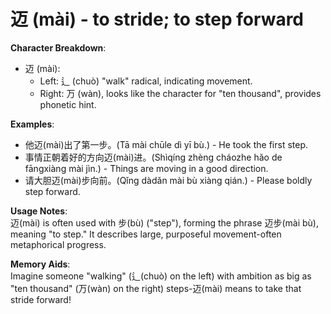 # **迈 (mài) - to stride; to step forward**

**Character Breakdown**:  
- 迈 (mài):
  - Left: 辶 (chuò) "walk" radical, indicating movement.
  - Right: 万 (wàn), looks like the character for "ten thousand", provides phonetic hint.

**Examples**:  
- 他迈(mài)出了第一步。(Tā mài chūle dì yī bù.) - He took the first step.  
- 事情正朝着好的方向迈(mài)进。(Shìqíng zhèng cháozhe hǎo de fāngxiàng mài jìn.) - Things are moving in a good direction.  
- 请大胆迈(mài)步向前。(Qǐng dàdǎn mài bù xiàng qián.) - Please boldly step forward.

**Usage Notes**:  
迈(mài) is often used with 步(bù) ("step"), forming the phrase 迈步(mài bù), meaning "to step." It describes large, purposeful movement-often metaphorical progress.

**Memory Aids**:  
Imagine someone "walking" (辶(chuò) on the left) with ambition as big as "ten thousand" (万(wàn) on the right) steps-迈(mài) means to take that stride forward!
